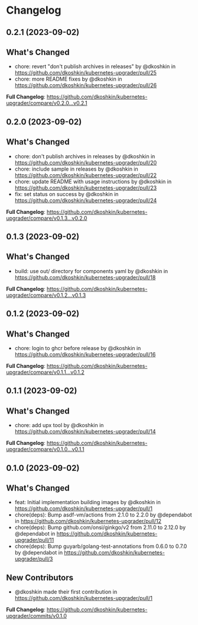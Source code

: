 # Changelog

## 0.2.1 (2023-09-02)

## What's Changed
* chore: revert "don't publish archives in releases" by @dkoshkin in https://github.com/dkoshkin/kubernetes-upgrader/pull/25
* chore: more README fixes by @dkoshkin in https://github.com/dkoshkin/kubernetes-upgrader/pull/26


**Full Changelog**: https://github.com/dkoshkin/kubernetes-upgrader/compare/v0.2.0...v0.2.1

## 0.2.0 (2023-09-02)

## What's Changed
* chore: don't publish archives in releases by @dkoshkin in https://github.com/dkoshkin/kubernetes-upgrader/pull/20
* chore: include sample in releases by @dkoshkin in https://github.com/dkoshkin/kubernetes-upgrader/pull/22
* chore: update README with usage instructions by @dkoshkin in https://github.com/dkoshkin/kubernetes-upgrader/pull/23
* fix: set status on success by @dkoshkin in https://github.com/dkoshkin/kubernetes-upgrader/pull/24


**Full Changelog**: https://github.com/dkoshkin/kubernetes-upgrader/compare/v0.1.3...v0.2.0

## 0.1.3 (2023-09-02)

## What's Changed
* build: use out/ directory for components yaml by @dkoshkin in https://github.com/dkoshkin/kubernetes-upgrader/pull/18


**Full Changelog**: https://github.com/dkoshkin/kubernetes-upgrader/compare/v0.1.2...v0.1.3

## 0.1.2 (2023-09-02)

## What's Changed
* chore: login to ghcr before release by @dkoshkin in https://github.com/dkoshkin/kubernetes-upgrader/pull/16


**Full Changelog**: https://github.com/dkoshkin/kubernetes-upgrader/compare/v0.1.1...v0.1.2

## 0.1.1 (2023-09-02)

## What's Changed
* chore: add upx tool by @dkoshkin in https://github.com/dkoshkin/kubernetes-upgrader/pull/14


**Full Changelog**: https://github.com/dkoshkin/kubernetes-upgrader/compare/v0.1.0...v0.1.1

## 0.1.0 (2023-09-02)

## What's Changed
* feat: Initial implementation building images by @dkoshkin in https://github.com/dkoshkin/kubernetes-upgrader/pull/1
* chore(deps): Bump asdf-vm/actions from 2.1.0 to 2.2.0 by @dependabot in https://github.com/dkoshkin/kubernetes-upgrader/pull/12
* chore(deps): Bump github.com/onsi/ginkgo/v2 from 2.11.0 to 2.12.0 by @dependabot in https://github.com/dkoshkin/kubernetes-upgrader/pull/11
* chore(deps): Bump guyarb/golang-test-annotations from 0.6.0 to 0.7.0 by @dependabot in https://github.com/dkoshkin/kubernetes-upgrader/pull/3

## New Contributors
* @dkoshkin made their first contribution in https://github.com/dkoshkin/kubernetes-upgrader/pull/1

**Full Changelog**: https://github.com/dkoshkin/kubernetes-upgrader/commits/v0.1.0
